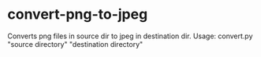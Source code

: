 # convert-png-to-jpeg

Converts png files in source dir to jpeg in destination dir.
Usage: convert.py "source directory" "destination directory"
